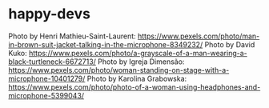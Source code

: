 # happy-devs

Photo by Henri Mathieu-Saint-Laurent: https://www.pexels.com/photo/man-in-brown-suit-jacket-talking-in-the-microphone-8349232/
Photo by David Kuko: https://www.pexels.com/photo/a-grayscale-of-a-man-wearing-a-black-turtleneck-6672713/
Photo by Igreja Dimensão: https://www.pexels.com/photo/woman-standing-on-stage-with-a-microphone-10401279/
Photo by Karolina Grabowska: https://www.pexels.com/photo/photo-of-a-woman-using-headphones-and-microphone-5399043/
